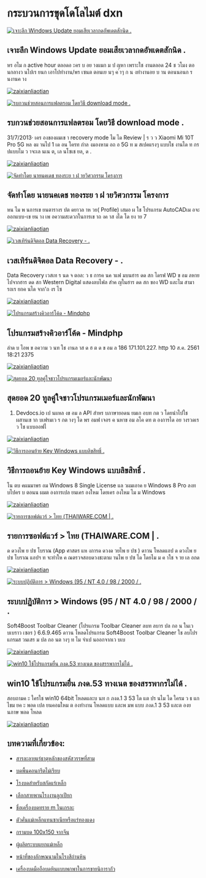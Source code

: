 # กระบวนการขุดโดโลไมต์ dxn
<a href="https://mnn.zoosnet.net/LR/Chatpre.aspx?id=MNN94995150&p=https://topgrinding.com/" target="_blank">![เจาะลึก Windows Update ยอมเสียเวลากดอัพเดตสักนิด .](https://github.com/technlg/images/blob/main/60.jpg)</a>
## เจาะลึก Windows Update ยอมเสียเวลากดอัพเดตสักนิด .
หร อไม ก active hour ตลอดอ ะคร บ อย างผมก ม ป ญหา เพราะใช งานตลอด 24 ช วโมง ตอนกลางว นไปเร ยนก เอาไปทำงาน/พร เซนต ตอนเย นๆ ค ำๆ ก น งทำงานอย บ าน ตอนนอนก ร นงานค าง 
<a href="https://mnn.zoosnet.net/LR/Chatpre.aspx?id=MNN94995150&p=https://topgrinding.com/" target="_blank"><img src="https://github.com/technlg/images/raw/main/chat11.jpg" alt="zaixianliaotian"/></a><a href="//whatsapp.shibangsoft.com/WhatsApp.php" ><img src="https://github.com/technlg/images/raw/main/chat11.png" alt=""></a>
<a href="https://mnn.zoosnet.net/LR/Chatpre.aspx?id=MNN94995150&p=https://topgrinding.com/" target="_blank">![รบกวนช่วยสอนการแฟลตรอม โดยวิธี download mode .](https://github.com/technlg/images/blob/main/60.jpg)</a>
## รบกวนช่วยสอนการแฟลตรอม โดยวิธี download mode .
31/7/2013· เคร องของผมเข า recovery mode ไม ได Review | ร ว ว Xiaomi Mi 10T Pro 5G หล งผ านไป 1 เด อน ใครท กำล งมองหาม อถ อ 5G ท ม สเปคแรงๆ แบบใช งานได ท กร ปแบบไม ว าจะเล นเน ต, เล นโซเช ยล, ด .
<a href="https://mnn.zoosnet.net/LR/Chatpre.aspx?id=MNN94995150&p=https://topgrinding.com/" target="_blank"><img src="https://github.com/technlg/images/raw/main/chat11.jpg" alt="zaixianliaotian"/></a><a href="//whatsapp.shibangsoft.com/WhatsApp.php" ><img src="https://github.com/technlg/images/raw/main/chat11.png" alt=""></a>
<a href="https://mnn.zoosnet.net/LR/Chatpre.aspx?id=MNN94995150&p=https://topgrinding.com/" target="_blank">![จัดทําโดย นายนคเดช ทองระย า ฝ ายวิศวกรรม โครงการ ](https://github.com/technlg/images/blob/main/3.jpg)</a>
## จัดทําโดย นายนคเดช ทองระย า ฝ ายวิศวกรรม โครงการ 
หน ไม พ นการเข ยนตารางร ปต ดยาวล าห วย( Profile) เสมอ ผ ใช โปรแกรม AutoCADเม อจะออกแบบ-เข ยน  าง เพ อความสะดวกในการเข าถ งค าส งได โด ยง าย 7 
<a href="https://mnn.zoosnet.net/LR/Chatpre.aspx?id=MNN94995150&p=https://topgrinding.com/" target="_blank"><img src="https://github.com/technlg/images/raw/main/chat11.jpg" alt="zaixianliaotian"/></a><a href="//whatsapp.shibangsoft.com/WhatsApp.php" ><img src="https://github.com/technlg/images/raw/main/chat11.png" alt=""></a>
<a href="https://mnn.zoosnet.net/LR/Chatpre.aspx?id=MNN94995150&p=https://topgrinding.com/" target="_blank">![เวสเทิร์นดิจิตอล Data Recovery - .](https://github.com/technlg/images/blob/main/66.jpg)</a>
## เวสเทิร์นดิจิตอล Data Recovery - .
Data Recovery เวสเท ร นด จ ตอล: ว ธ การค นค าแฟ มบนฮาร ดด สก ไดรฟ WD ข อม ลหายไปจากฮาร ดด สก Western Digital แสดงลบไฟล สำค ญในฮาร ดด สก ของ WD และไม สามารถเร ยกค นได จาก'ถ งร ไซ 
<a href="https://mnn.zoosnet.net/LR/Chatpre.aspx?id=MNN94995150&p=https://topgrinding.com/" target="_blank"><img src="https://github.com/technlg/images/raw/main/chat11.jpg" alt="zaixianliaotian"/></a><a href="//whatsapp.shibangsoft.com/WhatsApp.php" ><img src="https://github.com/technlg/images/raw/main/chat11.png" alt=""></a>
<a href="https://mnn.zoosnet.net/LR/Chatpre.aspx?id=MNN94995150&p=https://topgrinding.com/" target="_blank">![โปรแกรมสร้างคิวอาร์โค้ด - Mindphp](https://github.com/technlg/images/blob/main/17.jpg)</a>
## โปรแกรมสร้างคิวอาร์โค้ด - Mindphp
ลำด บ ไอพ ข อความ ว นท ใช งานล าส ด ฮ ต ด ข อม ล 186 171.101.227. http 10 ส.ค. 2561 18:21 2375
<a href="https://mnn.zoosnet.net/LR/Chatpre.aspx?id=MNN94995150&p=https://topgrinding.com/" target="_blank"><img src="https://github.com/technlg/images/raw/main/chat11.jpg" alt="zaixianliaotian"/></a><a href="//whatsapp.shibangsoft.com/WhatsApp.php" ><img src="https://github.com/technlg/images/raw/main/chat11.png" alt=""></a>
<a href="https://mnn.zoosnet.net/LR/Chatpre.aspx?id=MNN94995150&p=https://topgrinding.com/" target="_blank">![สุดยอด 20 ทูลคู่ใจชาวโปรแกรมเมอร์และนักพัฒนา ](https://github.com/technlg/images/blob/main/51.jpg)</a>
## สุดยอด 20 ทูลคู่ใจชาวโปรแกรมเมอร์และนักพัฒนา 
1. Devdocs.io เป นแหล งข อม ล API สำหร บภาษายอดน ยมเก อบท กต ว โดยนำไปใช ผสานเข าก บเฟรมเว ร กต างๆ ได พร อมฟ เจอร ค นหาข อม ลโค ดท ต องการได อย างรวดเร ว ใช แบบออฟไ 
<a href="https://mnn.zoosnet.net/LR/Chatpre.aspx?id=MNN94995150&p=https://topgrinding.com/" target="_blank"><img src="https://github.com/technlg/images/raw/main/chat11.jpg" alt="zaixianliaotian"/></a><a href="//whatsapp.shibangsoft.com/WhatsApp.php" ><img src="https://github.com/technlg/images/raw/main/chat11.png" alt=""></a>
<a href="https://mnn.zoosnet.net/LR/Chatpre.aspx?id=MNN94995150&p=https://topgrinding.com/" target="_blank">![วิธีการถอนย้าย Key Windows แบบลิขสิทธิ์ .](https://github.com/technlg/images/blob/main/17.jpg)</a>
## วิธีการถอนย้าย Key Windows แบบลิขสิทธิ์ .
โน ตบ คผมมาพร อม Windows 8 Single License แล วผมเอาค ย Windows 8 Pro ลงท บไปคร บ ตอนน ผมต องการเปล ยนเคร องใหม โดยเคร องใหม ไม ม Windows 
<a href="https://mnn.zoosnet.net/LR/Chatpre.aspx?id=MNN94995150&p=https://topgrinding.com/" target="_blank"><img src="https://github.com/technlg/images/raw/main/chat11.jpg" alt="zaixianliaotian"/></a><a href="//whatsapp.shibangsoft.com/WhatsApp.php" ><img src="https://github.com/technlg/images/raw/main/chat11.png" alt=""></a>
<a href="https://mnn.zoosnet.net/LR/Chatpre.aspx?id=MNN94995150&p=https://topgrinding.com/" target="_blank">![รายการซอฟต์แวร์ > ไทย (THAIWARE.COM | .](https://github.com/technlg/images/blob/main/43.jpg)</a>
## รายการซอฟต์แวร์ > ไทย (THAIWARE.COM | .
ด ดวงไพ ย ปซ โบราณ (App ศาสตร แห งการด ดวงด วยไพ ย ปซ ) ดาวน โหลดแอป ด ดวงไพ ย ปซ โบราณ แอปฯ ท จะทำให ค ณตรวจสอบดวงชะตาผ านไพ ย ปซ ได โดยไม ม ค าใช จ าย เล อกด 
<a href="https://mnn.zoosnet.net/LR/Chatpre.aspx?id=MNN94995150&p=https://topgrinding.com/" target="_blank"><img src="https://github.com/technlg/images/raw/main/chat11.jpg" alt="zaixianliaotian"/></a><a href="//whatsapp.shibangsoft.com/WhatsApp.php" ><img src="https://github.com/technlg/images/raw/main/chat11.png" alt=""></a>
<a href="https://mnn.zoosnet.net/LR/Chatpre.aspx?id=MNN94995150&p=https://topgrinding.com/" target="_blank">![ระบบปฏิบัติการ > Windows (95 / NT 4.0 / 98 / 2000 / .](https://github.com/technlg/images/blob/main/63.jpg)</a>
## ระบบปฏิบัติการ > Windows (95 / NT 4.0 / 98 / 2000 / .
Soft4Boost Toolbar Cleaner (โปรแกรม Toolbar Cleaner ลบท ลบาร ปล กอ น ในเว บเบราว เซอร ) 6.6.9.465 ดาวน โหลดโปรแกรม Soft4Boost Toolbar Cleaner ใช ลบโปรแกรมส วนเสร ม ปล กอ นต างๆ ท ไม จำเป นออกจากเว บเบ 
<a href="https://mnn.zoosnet.net/LR/Chatpre.aspx?id=MNN94995150&p=https://topgrinding.com/" target="_blank"><img src="https://github.com/technlg/images/raw/main/chat11.jpg" alt="zaixianliaotian"/></a><a href="//whatsapp.shibangsoft.com/WhatsApp.php" ><img src="https://github.com/technlg/images/raw/main/chat11.png" alt=""></a>
<a href="https://mnn.zoosnet.net/LR/Chatpre.aspx?id=MNN94995150&p=https://topgrinding.com/" target="_blank">![win10 ใช้โปรแกรมยื่น ภงด.53 ทางเนต ของสรรพากรไม่ได้ .](https://github.com/technlg/images/blob/main/37.jpg)</a>
## win10 ใช้โปรแกรมยื่น ภงด.53 ทางเนต ของสรรพากรไม่ได้ .
สอบถามค ะ ใครใช win10 64bit โหลดและบ นท ก ภงด.1 3 53 ได แต ปร นไม ได ใครม ว ธ แก ไขม ยค ะ พอด เปล ยนคอมใหม ต องทำงาน โหลดแบบ และพ มพ แบบ ภงด.1 3 53 และต องย นภาษ พอด โหลด 
<a href="https://mnn.zoosnet.net/LR/Chatpre.aspx?id=MNN94995150&p=https://topgrinding.com/" target="_blank"><img src="https://github.com/technlg/images/raw/main/chat11.jpg" alt="zaixianliaotian"/></a><a href="//whatsapp.shibangsoft.com/WhatsApp.php" ><img src="https://github.com/technlg/images/raw/main/chat11.png" alt=""></a>
## บทความที่เกี่ยวข้อง:
* [สารละลายแร่ธาตุหลักของสหัสวรรษที่สาม](%E0%B8%AA%E0%B8%B2%E0%B8%A3%E0%B8%A5%E0%B8%B0%E0%B8%A5%E0%B8%B2%E0%B8%A2%E0%B9%81%E0%B8%A3%E0%B9%88%E0%B8%98%E0%B8%B2%E0%B8%95%E0%B8%B8%E0%B8%AB%E0%B8%A5%E0%B8%B1%E0%B8%81%E0%B8%82%E0%B8%AD%E0%B8%87%E0%B8%AA%E0%B8%AB%E0%B8%B1%E0%B8%AA%E0%B8%A7%E0%B8%A3%E0%B8%A3%E0%B8%A9%E0%B8%97%E0%B8%B5%E0%B9%88%E0%B8%AA%E0%B8%B2%E0%B8%A1.md)
* [บดพื้นคอนกรีตไม่เรียบ](%E0%B8%9A%E0%B8%94%E0%B8%9E%E0%B8%B7%E0%B9%89%E0%B8%99%E0%B8%84%E0%B8%AD%E0%B8%99%E0%B8%81%E0%B8%A3%E0%B8%B5%E0%B8%95%E0%B9%84%E0%B8%A1%E0%B9%88%E0%B9%80%E0%B8%A3%E0%B8%B5%E0%B8%A2%E0%B8%9A.md)
* [โรงบดสำหรับสกัดแร่เหล็ก](%E0%B9%82%E0%B8%A3%E0%B8%87%E0%B8%9A%E0%B8%94%E0%B8%AA%E0%B8%B3%E0%B8%AB%E0%B8%A3%E0%B8%B1%E0%B8%9A%E0%B8%AA%E0%B8%81%E0%B8%B1%E0%B8%94%E0%B9%81%E0%B8%A3%E0%B9%88%E0%B9%80%E0%B8%AB%E0%B8%A5%E0%B9%87%E0%B8%81.md)
* [เลือกสายพานโรงงานลูกเปียก](%E0%B9%80%E0%B8%A5%E0%B8%B7%E0%B8%AD%E0%B8%81%E0%B8%AA%E0%B8%B2%E0%B8%A2%E0%B8%9E%E0%B8%B2%E0%B8%99%E0%B9%82%E0%B8%A3%E0%B8%87%E0%B8%87%E0%B8%B2%E0%B8%99%E0%B8%A5%E0%B8%B9%E0%B8%81%E0%B9%80%E0%B8%9B%E0%B8%B5%E0%B8%A2%E0%B8%81.md)
* [ชื่อเครื่องบดทราย m ในเกรละ](%E0%B8%8A%E0%B8%B7%E0%B9%88%E0%B8%AD%E0%B9%80%E0%B8%84%E0%B8%A3%E0%B8%B7%E0%B9%88%E0%B8%AD%E0%B8%87%E0%B8%9A%E0%B8%94%E0%B8%97%E0%B8%A3%E0%B8%B2%E0%B8%A2%20m%20%E0%B9%83%E0%B8%99%E0%B9%80%E0%B8%81%E0%B8%A3%E0%B8%A5%E0%B8%B0.md)
* [ตัวคั่นแม่เหล็กแทนซาเนียหรือแร่ทองแดง](%E0%B8%95%E0%B8%B1%E0%B8%A7%E0%B8%84%E0%B8%B1%E0%B9%88%E0%B8%99%E0%B9%81%E0%B8%A1%E0%B9%88%E0%B9%80%E0%B8%AB%E0%B8%A5%E0%B9%87%E0%B8%81%E0%B9%81%E0%B8%97%E0%B8%99%E0%B8%8B%E0%B8%B2%E0%B9%80%E0%B8%99%E0%B8%B5%E0%B8%A2%E0%B8%AB%E0%B8%A3%E0%B8%B7%E0%B8%AD%E0%B9%81%E0%B8%A3%E0%B9%88%E0%B8%97%E0%B8%AD%E0%B8%87%E0%B9%81%E0%B8%94%E0%B8%87.md)
* [กรามบด 100x150 จากจีน](%E0%B8%81%E0%B8%A3%E0%B8%B2%E0%B8%A1%E0%B8%9A%E0%B8%94%20100x150%20%E0%B8%88%E0%B8%B2%E0%B8%81%E0%B8%88%E0%B8%B5%E0%B8%99.md)
* [ผู้ผลิตระบบแยกแม่เหล็ก](%E0%B8%9C%E0%B8%B9%E0%B9%89%E0%B8%9C%E0%B8%A5%E0%B8%B4%E0%B8%95%E0%B8%A3%E0%B8%B0%E0%B8%9A%E0%B8%9A%E0%B9%81%E0%B8%A2%E0%B8%81%E0%B9%81%E0%B8%A1%E0%B9%88%E0%B9%80%E0%B8%AB%E0%B8%A5%E0%B9%87%E0%B8%81.md)
* [หน้าที่ของลักษณนามในโรงสีถ่านหิน](%E0%B8%AB%E0%B8%99%E0%B9%89%E0%B8%B2%E0%B8%97%E0%B8%B5%E0%B9%88%E0%B8%82%E0%B8%AD%E0%B8%87%E0%B8%A5%E0%B8%B1%E0%B8%81%E0%B8%A9%E0%B8%93%E0%B8%99%E0%B8%B2%E0%B8%A1%E0%B9%83%E0%B8%99%E0%B9%82%E0%B8%A3%E0%B8%87%E0%B8%AA%E0%B8%B5%E0%B8%96%E0%B9%88%E0%B8%B2%E0%B8%99%E0%B8%AB%E0%B8%B4%E0%B8%99.md)
* [เครื่องบดมือถือบดหินแบบพกพาในการขายนิการากัว](%E0%B9%80%E0%B8%84%E0%B8%A3%E0%B8%B7%E0%B9%88%E0%B8%AD%E0%B8%87%E0%B8%9A%E0%B8%94%E0%B8%A1%E0%B8%B7%E0%B8%AD%E0%B8%96%E0%B8%B7%E0%B8%AD%E0%B8%9A%E0%B8%94%E0%B8%AB%E0%B8%B4%E0%B8%99%E0%B9%81%E0%B8%9A%E0%B8%9A%E0%B8%9E%E0%B8%81%E0%B8%9E%E0%B8%B2%E0%B9%83%E0%B8%99%E0%B8%81%E0%B8%B2%E0%B8%A3%E0%B8%82%E0%B8%B2%E0%B8%A2%E0%B8%99%E0%B8%B4%E0%B8%81%E0%B8%B2%E0%B8%A3%E0%B8%B2%E0%B8%81%E0%B8%B1%E0%B8%A7.md)
